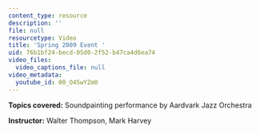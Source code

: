 ```yaml
---
content_type: resource
description: ''
file: null
resourcetype: Video
title: 'Spring 2009 Event '
uid: 76b1bf24-becd-05d0-2f52-b47ca4d6ea74
video_files:
  video_captions_file: null
video_metadata:
  youtube_id: 00_O45wYZm0
---
```


**Topics covered:** Soundpainting performance by Aardvark Jazz Orchestra

**Instructor:** Walter Thompson, Mark Harvey